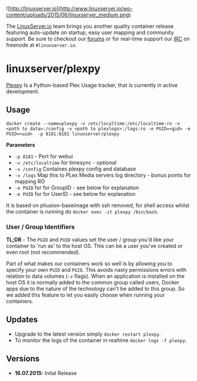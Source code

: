 ![http://linuxserver.io](http://www.linuxserver.io/wp-content/uploads/2015/06/linuxserver_medium.png)

The [LinuxServer.io](http://linuxserver.io) team brings you another quality container release featuring auto-update on startup, easy user mapping and community support. Be sure to checkout our [forums](http://forum.linuxserver.io) or for real-time support our [IRC](http://www.linuxserver.io/index.php/irc/) on freenode at `#linuxserver.io`.

# linuxserver/plexpy

[Plexpy](https://github.com/drzoidberg33/plexpy/) Is a Python-based Plex Usage tracker, that is currently in active development. 

## Usage

```
docker create --name=plexpy -v /etc/localtime:/etc/localtime:ro -v <path to data>:/config -v <path to plexlogs>:/logs:ro -e PGID=<gid> -e PUID=<uid>  -p 8181:8181 linuxserver/plexpy
```

**Parameters**

* `-p 8181` - Port for webui
* `-v /etc/localtime` for timesync - *optional*
* `-v /config` Containes plexpy config and database
* `-v /logs` Map this to PLex Media servers log directory - bonus points for mapping RO
* `-e PGID` for for GroupID - see below for explanation
* `-e PUID` for for UserID - see below for explanation

It is based on phusion-baseimage with ssh removed, for shell access whilst the container is running do `docker exec -it plexpy /bin/bash`.

### User / Group Identifiers

**TL;DR** - The `PGID` and `PUID` values set the user / group you'd like your container to 'run as' to the host OS. This can be a user you've created or even root (not recommended).

Part of what makes our containers work so well is by allowing you to specify your own `PUID` and `PGID`. This avoids nasty permissions errors with relation to data volumes (`-v` flags). When an application is installed on the host OS it is normally added to the common group called users, Docker apps due to the nature of the technology can't be added to this group. So we added this feature to let you easily choose when running your containers.



## Updates

* Upgrade to the latest version simply `docker restart plexpy`.
* To monitor the logs of the container in realtime `docker logs -f plexpy`.



## Versions

+ **16.07.2015:** Inital Release
